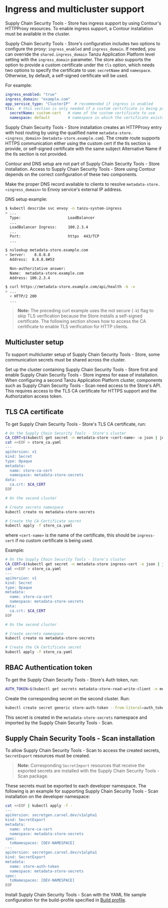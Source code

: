 # Ingress and multicluster support

Supply Chain Security Tools - Store has ingress support by using Contour's HTTPProxy resources. To enable ingress support, a Contour installation must be available in the cluster.

Supply Chain Security Tools - Store's configuration includes two options to configure the proxy: `ingress_enabled` and `ingress_domain`. If needed, you can override the `shared.ingress_domain` Tanzu Application Platform level setting with the `ingress_domain` parameter.
The store also supports the option to provide a custom certificate under the `tls` option, which needs two options to specify the certificate to use: `secretName` and `namespace`.
Otherwise, by default, a self-signed certificate will be used.

For example:

```yaml
ingress_enabled: "true"
ingress_domain: "example.com"
app_service_type: "ClusterIP"  # recommended if ingress is enabled
tls:  # this section is only needed if a custom certificate is being provided
  secretName: custom-cert   # name of the custom certificate to use
  namespace: default        # namespace in which the certificate exists
```

Supply Chain Security Tools - Store installation creates an HTTPProxy entry with host routing by using the qualified name `metadata-store.<ingress_domain>` (`metadata-store.example.com`). The create route supports HTTPS communication either using the custom cert if the tls section is provide, or self-signed certificate with the same subject Alternative Name if the tls section is not provided.

Contour and DNS setup are not part of Supply Chain Security Tools - Store installation. Access to Supply Chain Security Tools - Store using Contour depends on the correct configuration of these two components.

Make the proper DNS record available to clients to resolve `metadata-store.<ingress_domain>` to Envoy service's external IP address.

DNS setup example:

```bash
$ kubectl describe svc envoy -n tanzu-system-ingress
> ...
  Type:                     LoadBalancer
  ...
  LoadBalancer Ingress:     100.2.3.4
  ...
  Port:                     https  443/TCP
  ...

$ nslookup metadata-store.example.com
> Server:    8.8.8.8
  Address:  8.8.8.8#53

  Non-authoritative answer:
  Name:  metadata-store.example.com
  Address: 100.2.3.4

$ curl https://metadata-store.example.com/api/health -k -v
> ...
  < HTTP/2 200
  ...
```

>**Note:** The preceding curl example uses the not secure (`-k`) flag to skip TLS verification because the Store installs a self-signed certificate. The following section shows how to access the CA certificate to enable TLS verification for HTTP clients.

## <a id="multicluster-setup"></a>Multicluster setup

To support multicluster setup of Supply Chain Security Tools - Store, some communication secrets must be shared across the cluster.

Set up the cluster containing Supply Chain Security Tools - Store first and enable Supply Chain Security Tools - Store ingress for ease of installation. When configuring a second Tanzu Application Platform cluster, components such as Supply Chain Security Tools - Scan need access to the Store's API. This requires access to the TLS CA certificate for HTTPS support and the Authorization access token.

## <a id="tls"></a>TLS CA certificate

To get Supply Chain Security Tools - Store's TLS CA certificate, run:

```bash
# On the Supply Chain Security Tools - Store's cluster
CA_CERT=$(kubectl get secret -n metadata-store <cert-name> -o json | jq -r ".data.\"ca.crt\"")
cat <<EOF > store_ca.yaml
---
apiVersion: v1
kind: Secret
type: Opaque
metadata:
  name: store-ca-cert
  namespace: metadata-store-secrets
data:
  ca.crt: $CA_CERT
EOF

# On the second cluster 

# Create secrets namespace
kubectl create ns metadata-store-secrets

# Create the CA Certificate secret
kubectl apply -f store_ca.yaml
```
where `<cert-name>` is the name of the certificate, this should be `ingress-cert` if no custom certificate is being used.

Example:
```bash
# On the Supply Chain Security Tools - Store's cluster
CA_CERT=$(kubectl get secret -n metadata-store ingress-cert -o json | jq -r ".data.\"ca.crt\"")
cat <<EOF > store_ca.yaml
---
apiVersion: v1
kind: Secret
type: Opaque
metadata:
  name: store-ca-cert
  namespace: metadata-store-secrets
data:
  ca.crt: $CA_CERT
EOF

# On the second cluster 

# Create secrets namespace
kubectl create ns metadata-store-secrets

# Create the CA Certificate secret
kubectl apply -f store_ca.yaml
```

## <a id="rbac-auth-token"></a>RBAC Authentication token

To get the Supply Chain Security Tools - Store's Auth token, run:

```bash
AUTH_TOKEN=$(kubectl get secrets metadata-store-read-write-client -n metadata-store -o jsonpath="{.data.token}" | base64 -d)
```

Create the corresponding secret on the second cluster. Run:

```bash
kubectl create secret generic store-auth-token --from-literal=auth_token=$AUTH_TOKEN -n metadata-store-secrets
```

This secret is created in the `metadata-store-secrets` namespace and imported by the Supply Chain Security Tools - Scan.

## <a id="scst-scan-install"></a>Supply Chain Security Tools - Scan installation

To allow Supply Chain Security Tools - Scan to access the created secrets, `SecretExport` resources must be created.

>**Note:** Corresponding `SecretImport` resources that receive the exported secrets are installed with the Supply Chain Security Tools - Scan package.

These secrets must be exported to each developer namespace. The following is an example for supporting Supply Chain Security Tools - Scan installation on the developer namespace:

```bash
cat <<EOF | kubectl apply -f -
---
apiVersion: secretgen.carvel.dev/v1alpha1
kind: SecretExport
metadata:
  name: store-ca-cert
  namespace: metadata-store-secrets
spec:
  toNamespaces: [DEV-NAMESPACE]
---
apiVersion: secretgen.carvel.dev/v1alpha1
kind: SecretExport
metadata:
  name: store-auth-token
  namespace: metadata-store-secrets
spec:
  toNamespaces: [DEV-NAMESPACE]
EOF
```

Install Supply Chain Security Tools - Scan with the YAML file sample configuration for the build-profile specified in [Build profile](../multicluster/reference/tap-values-build-sample.md).
